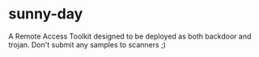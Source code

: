 # sunny-day
A Remote Access Toolkit designed to be deployed as both backdoor and trojan. Don't submit any samples to scanners ;)

